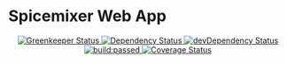 # Spicemixer Web App
<div align="center">
  <!-- Dependency Status -->
  <a href="https://greenkeeper.io/">
    <img src="https://badges.greenkeeper.io/pixelmord/spicemixer.svg" alt="Greenkeeper Status" />
  </a>
  <a href="https://david-dm.org/pixelmord/spicemixer#info=Dependencies">
      <img src="https://david-dm.org/pixelmord/spicemixer/status.svg" alt="Dependency Status" />
    </a>
  <!-- devDependency Status -->
  <a href="https://david-dm.org/pixelmord/spicemixer#info=devDependencies">
    <img src="https://david-dm.org/pixelmord/spicemixer/dev-status.svg" alt="devDependency Status" />
  </a>
  <!-- Build Status -->
  <a href="https://travis-ci.org/pixelmord/spicemixer">
    <img src="https://travis-ci.org/pixelmord/spicemixer.svg?branch=master" alt="build:passed" data-pin-nopin="true">
  </a>
  <!-- Test Coverage -->
  <a href='https://coveralls.io/github/pixelmord/spicemixer?branch=master'><img src='https://coveralls.io/repos/github/pixelmord/spicemixer/badge.svg?branch=master' alt='Coverage Status' /></a>
</div>